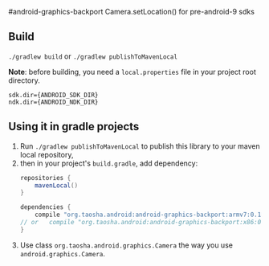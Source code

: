 #android-graphics-backport
Camera.setLocation() for pre-android-9 sdks

## Build
`./gradlew build` or `./gradlew publishToMavenLocal`

**Note**: before building, you need a `local.properties` file in your project root directory.
```properties
sdk.dir={ANDROID_SDK_DIR}
ndk.dir={ANDROID_NDK_DIR}
```

## Using it in gradle projects
1. Run `./gradlew publishToMavenLocal` to publish this library to your maven local repository, 
2. then in your project's `build.gradle`, add dependency:
	``` groovy
	repositories {
		mavenLocal()
	}

	dependencies {
		compile "org.taosha.android:android-graphics-backport:armv7:0.1.0@aar"
	// or	compile "org.taosha.android:android-graphics-backport:x86:0.1.0@aar"
	}
	```
3. Use class `org.taosha.android.graphics.Camera` the way you use `android.graphics.Camera`.

